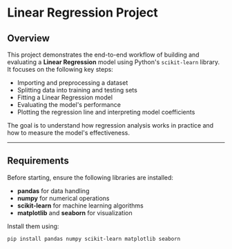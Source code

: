 #  Linear Regression Project

## Overview

This project demonstrates the end-to-end workflow of building and evaluating a **Linear Regression** model using Python's `scikit-learn` library.  
It focuses on the following key steps:
- Importing and preprocessing a dataset
- Splitting data into training and testing sets
- Fitting a Linear Regression model
- Evaluating the model's performance
- Plotting the regression line and interpreting model coefficients

The goal is to understand how regression analysis works in practice and how to measure the model's effectiveness.

---

##  Requirements

Before starting, ensure the following libraries are installed:

- **pandas** for data handling
- **numpy** for numerical operations
- **scikit-learn** for machine learning algorithms
- **matplotlib** and **seaborn** for visualization

Install them using:

```bash
pip install pandas numpy scikit-learn matplotlib seaborn
